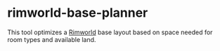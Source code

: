 # rimworld-base-planner
This tool optimizes a [Rimworld](https://rimworldgame.com/) base layout based on space needed for room types and available land.
